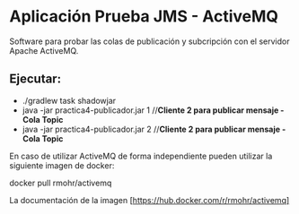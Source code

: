 # Aplicación Prueba JMS - ActiveMQ
Software para probar las colas de publicación y subcripción 
con el servidor Apache ActiveMQ.

## Ejecutar:
* ./gradlew task shadowjar
* java -jar practica4-publicador.jar 1 //**Cliente 2 para publicar mensaje - Cola Topic**
* java -jar practica4-publicador.jar 2 //**Cliente 2 para publicar mensaje - Cola Topic**

En caso de utilizar ActiveMQ de forma independiente pueden utilizar la siguiente imagen de docker:

docker pull rmohr/activemq

La documentación de la imagen [https://hub.docker.com/r/rmohr/activemq] 
